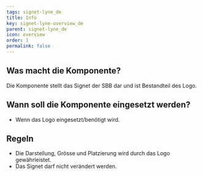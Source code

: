 ```yaml
---
tags: signet-lyne_de
title: Info
key: signet-lyne-overview_de
parent: signet-lyne_de
icon: overview
order: 1
permalink: false
---
```


## Was macht die Komponente?
Die Komponente stellt das Signet der SBB dar und ist Bestandteil des Logo.

## Wann soll die Komponente eingesetzt werden?
* Wenn das Logo eingesetzt/benötigt wird.

## Regeln
* Die Darstellung, Grösse und Platzierung wird durch das Logo gewährleistet.
* Das Signet darf nicht verändert werden.
